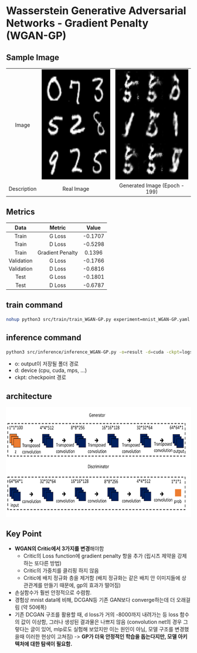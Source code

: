 # Wasserstein Generative Adversarial Networks - Gradient Penalty (WGAN-GP)

## Sample Image

||||
|:--:|:--:|:--:|
|Image|<img src="./images/VAE_real_best.png" width="300" height=300/>|<img src="./images/WGAN-GP_fake_best.png" width="300" height=300/>|
|Description|Real Image|Generated Image (Epoch - 199)|

## Metrics

|Data|Metric|Value|
|:--:|:--:|:--:|
|Train|G Loss|-0.1707|
|Train|D Loss|-0.5298|
|Train|Gradient Penalty|0.1396|
|Validation|G Loss|-0.1766|
|Validation|D Loss|-0.6816|
|Test|G Loss|-0.1801|
|Test|D Loss|-0.6787|

## train command
```bash
nohup python3 src/train/train_WGAN-GP.py experiment=mnist_WGAN-GP.yaml
```

## inference command
```bash
python3 src/inference/inference_WGAN-GP.py -o=result -d=cuda -ckpt=logs/train/runs/2023-11-21_17-37-47/ckpt/model/epoch_199.pth
```

- o: output이 저장될 폴더 경로
- d: device (cpu, cuda, mps, ...)
- ckpt: checkpoint 경로

## architecture

<img src="./images/DCGAN.png" width="600" height=300/>

## Key Point

- **WGAN의 Critic에서 3가지를 변경**해야함
  - Critic의 Loss function에 gradient penalty 항을 추가 (립시츠 제약을 강제하는 또다른 방법)
  - Critic의 가중치를 클리핑 하지 않음
  - Critic에 배치 정규화 층을 제거함 (배치 정규화는 같은 배치 안 이미지들에 상관관계를 만들기 때문에, gp의 효과가 떨어짐)
- 손실함수가 훨씬 안정적으로 수렴함.
- 경험상 mnist data에 비해, DCGAN등 기존 GAN보다 converge하는데 더 오래걸림 (약 50에폭)
- 기존 DCGAN 구조를 활용할 때, d loss가 거의 -8000까지 내려가는 등 loss 함수의 값이 이상함, 그러나 생성된 결과물은 나쁘지 않음 (convolution net의 경우 그렇다는 글이 있어, mlp로도 실험해 보았지만 이는 원인이 아님, 모델 구조를 변경했을때 이러한 현상이 고쳐짐) -> **GP가 더욱 안정적인 학습을 돕는다지만, 모델 아키텍처에 대한 탐색이 필요함.**